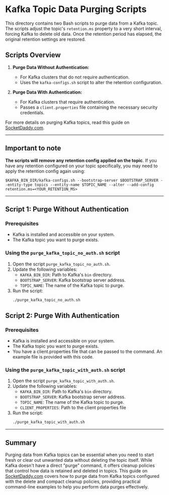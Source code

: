 # Kafka Topic Data Purging Scripts

This directory contains two Bash scripts to purge data from a Kafka topic. The scripts adjust the topic's `retention.ms` property to a very short interval, forcing Kafka to delete old data. Once the retention period has elapsed, the original retention settings are restored.

## Scripts Overview

1. **Purge Data Without Authentication:**
   - For Kafka clusters that do not require authentication.
   - Uses the `kafka-configs.sh` script to alter the retention configuration.

2. **Purge Data With Authentication:**
   - For Kafka clusters that require authentication.
   - Passes a `client.properties` file containing the necessary security credentials.

For more details on purging Kafka topics, read this guide on [SocketDaddy.com](https://bit.ly/3Ojgqlw).

---

## Important to note
**The scripts will remove any retention config applied on the topic**. If you have any retention configured on your topic specifically, you may need to apply the retention config again using:
```
$KAFKA_BIN_DIR/kafka-configs.sh --bootstrap-server $BOOTSTRAP_SERVER --entity-type topics --entity-name $TOPIC_NAME --alter --add-config retention.ms=<YOUR_RETENTION_MS>
```
---

## Script 1: Purge Without Authentication

### Prerequisites
- Kafka is installed and accessible on your system.
- The Kafka topic you want to purge exists.

### Using the `purge_kafka_topic_no_auth.sh` script 
1. Open the script `purge_kafka_topic_no_auth.sh`.
2. Update the following variables:
   - `KAFKA_BIN_DIR`: Path to Kafka's `bin` directory.
   - `BOOTSTRAP_SERVER`: Kafka bootstrap server address.
   - `TOPIC_NAME`: The name of the Kafka topic to purge.
3. Run the script:
   ```bash
   ./purge_kafka_topic_no_auth.sh
   ```

## Script 2: Purge With Authentication

### Prerequisites
- Kafka is installed and accessible on your system.
- The Kafka topic you want to purge exists.
- You have a client.properties file that can be passed to the command. An example file is provided with this code.

### Using the `purge_kafka_topic_with_auth.sh` script 
1. Open the script `purge_kafka_topic_with_auth.sh`.
2. Update the following variables:
   - `KAFKA_BIN_DIR`: Path to Kafka's `bin` directory.
   - `BOOTSTRAP_SERVER`: Kafka bootstrap server address.
   - `TOPIC_NAME`: The name of the Kafka topic to purge.
   - `CLIENT_PROPERTIES`: Path to the client properties file
3. Run the script:
   ```bash
   ./purge_kafka_topic_with_auth.sh
   ```

---

## Summary
Purging data from Kafka topics can be essential when you need to start fresh or clear out unwanted data without deleting the topic itself. While Kafka doesn't have a direct "purge" command, it offers cleanup policies that control how data is retained and deleted in topics. This guide on [SocketDaddy.com](https://socketdaddy.com/apache-kafka/how-to-purge-data-from-kafka-topics/) covers how to purge data from Kafka topics configured with the delete and compact cleanup policies, providing practical command-line examples to help you perform data purges effectively.